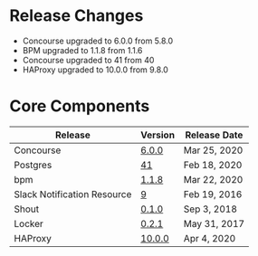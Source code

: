# Release Changes

* Concourse upgraded to 6.0.0 from 5.8.0
* BPM upgraded to 1.1.8 from 1.1.6
* Concourse upgraded to 41 from 40
* HAProxy upgraded to 10.0.0 from 9.8.0

# Core Components

| Release | Version | Release Date |
| ------- | ------- | ------------ | 
| Concourse | [6.0.0](https://github.com/concourse/concourse-bosh-release/releases/tag/v6.0.0) | Mar 25, 2020 |
| Postgres | [41](https://github.com/cloudfoundry/postgres-release/releases/tag/v41) | Feb 18, 2020 |
| bpm | [1.1.8](https://github.com/cloudfoundry/bpm-release/releases/tag/v1.1.8) | Mar 22, 2020 |
| Slack Notification Resource | [9](https://github.com/cloudfoundry-community-attic/slack-notification-resource-boshrelease/releases/tag/v9) | Feb 19, 2016 |
| Shout | [0.1.0](https://github.com/jhunt/shout-boshrelease/releases/tag/v0.1.0) | Sep 3, 2018 |
| Locker | [0.2.1](https://github.com/cloudfoundry-community/locker-boshrelease/releases/tag/v0.2.1) | May 31, 2017 |
| HAProxy | [10.0.0](https://github.com/cloudfoundry-incubator/haproxy-boshrelease/releases/tag/v10.0.0) | Apr 4, 2020 |